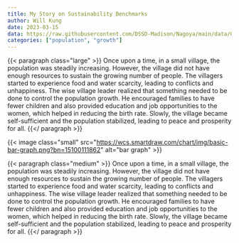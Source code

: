 ```yaml
---
title: My Story on Sustainability Benchmarks
author: Will Kung
date: 2023-03-15
data: https://raw.githubusercontent.com/DSSD-Madison/Nagoya/main/data/GeoDS4Bolivia.geojson
categories: ["population", "growth"]
---
```


{{< paragraph class="large" >}}
Once upon a time, in a small village, the population was steadily increasing. However, the village did not have enough resources to sustain the growing number of people. The villagers started to experience food and water scarcity, leading to conflicts and unhappiness. The wise village leader realized that something needed to be done to control the population growth. He encouraged families to have fewer children and also provided education and job opportunities to the women, which helped in reducing the birth rate. Slowly, the village became self-sufficient and the population stabilized, leading to peace and prosperity for all.
{{</ paragraph >}}

{{< image class="small" src="https://wcs.smartdraw.com/chart/img/basic-bar-graph.png?bn=15100111862" alt="bar graph" >}}

{{< paragraph class="medium" >}}
Once upon a time, in a small village, the population was steadily increasing. However, the village did not have enough resources to sustain the growing number of people. The villagers started to experience food and water scarcity, leading to conflicts and unhappiness. The wise village leader realized that something needed to be done to control the population growth. He encouraged families to have fewer children and also provided education and job opportunities to the women, which helped in reducing the birth rate. Slowly, the village became self-sufficient and the population stabilized, leading to peace and prosperity for all.
{{</ paragraph >}}